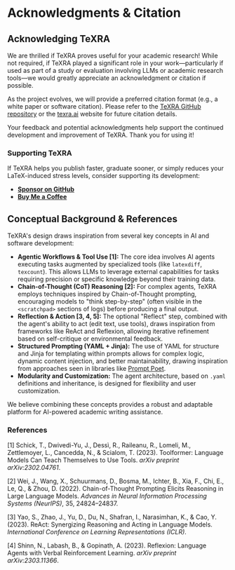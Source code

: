 # Acknowledgments & Citation

## Acknowledging TeXRA

We are thrilled if TeXRA proves useful for your academic research! While not required, if TeXRA played a significant role in your work—particularly if used as part of a study or evaluation involving LLMs or academic research tools—we would greatly appreciate an acknowledgment or citation if possible.

As the project evolves, we will provide a preferred citation format (e.g., a white paper or software citation). Please refer to the [TeXRA GitHub repository](https://github.com/texra-ai/texra-issues) or the [texra.ai](https://texra.ai) website for future citation details.

Your feedback and potential acknowledgments help support the continued development and improvement of TeXRA. Thank you for using it!

### Supporting TeXRA

If TeXRA helps you publish faster, graduate sooner, or simply reduces your LaTeX-induced stress levels, consider supporting its development:

- [**Sponsor on GitHub**](https://github.com/sponsors/YOUR_USERNAME) <!-- Replace with actual sponsor link -->
- [**Buy Me a Coffee**](https://www.buymeacoffee.com/YOUR_USERNAME) <!-- Replace with actual BMC link -->

## Conceptual Background & References

TeXRA's design draws inspiration from several key concepts in AI and software development:

- **Agentic Workflows & Tool Use [1]:** The core idea involves AI agents executing tasks augmented by specialized tools (like `latexdiff`, `texcount`). This allows LLMs to leverage external capabilities for tasks requiring precision or specific knowledge beyond their training data.
- **Chain-of-Thought (CoT) Reasoning [2]:** For complex agents, TeXRA employs techniques inspired by Chain-of-Thought prompting, encouraging models to "think step-by-step" (often visible in the `<scratchpad>` sections of logs) before producing a final output.
- **Reflection & Action [3, 4, 5]:** The optional "Reflect" step, combined with the agent's ability to act (edit text, use tools), draws inspiration from frameworks like ReAct and Reflexion, allowing iterative refinement based on self-critique or environmental feedback.
- **Structured Prompting (YAML + Jinja):** The use of YAML for structure and Jinja for templating within prompts allows for complex logic, dynamic content injection, and better maintainability, drawing inspiration from approaches seen in libraries like [Prompt Poet](https://github.com/character-ai/prompt-poet).
- **Modularity and Customization:** The agent architecture, based on `.yaml` definitions and inheritance, is designed for flexibility and user customization.

We believe combining these concepts provides a robust and adaptable platform for AI-powered academic writing assistance.

### References

[1] Schick, T., Dwivedi-Yu, J., Dessì, R., Raileanu, R., Lomeli, M., Zettlemoyer, L., Cancedda, N., & Scialom, T. (2023). Toolformer: Language Models Can Teach Themselves to Use Tools. _arXiv preprint arXiv:2302.04761_.

[2] Wei, J., Wang, X., Schuurmans, D., Bosma, M., Ichter, B., Xia, F., Chi, E., Le, Q., & Zhou, D. (2022). Chain-of-Thought Prompting Elicits Reasoning in Large Language Models. _Advances in Neural Information Processing Systems (NeurIPS)_, 35, 24824–24837.

[3] Yao, S., Zhao, J., Yu, D., Du, N., Shafran, I., Narasimhan, K., & Cao, Y. (2023). ReAct: Synergizing Reasoning and Acting in Language Models. _International Conference on Learning Representations (ICLR)_.

[4] Shinn, N., Labash, B., & Gopinath, A. (2023). Reflexion: Language Agents with Verbal Reinforcement Learning. _arXiv preprint arXiv:2303.11366_.
